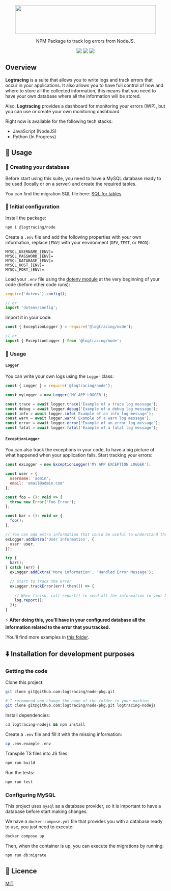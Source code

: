 <p align="center">
  <img width="442" height="90" src="https://github.com/logtracing/node-pkg/assets/55886451/a605b6fd-14c8-4d0d-9cfa-c8f0742aa5ec">
</p>

<p align="center">NPM Package to track log errors from NodeJS.</p>

<p align="center">
  <img src="https://github.com/logtracing/node-pkg/actions/workflows/node.js.yml/badge.svg">
  <img src="https://img.shields.io/npm/v/@logtracing/node?color=blue">
  <img src="https://img.shields.io/npm/l/@logtracing/node?color=blue">
</p>

## Overview
**Logtracing** is a suite that allows you to write logs and track errors that occur in your applications. It also allows you to have full control of how and where to store all the collected information, this means that you need to have your own database where all the information will be stored.

Also, **Logtracing** provides a dashboard for monitoring your errors (WIP), but you can use or create your own monitoring dashboard.

Right now is available for the following tech stacks:
- JavaScript (NodeJS)
- Python (In Progress)

## :book: Usage

### :open_file_folder: Creating your database
Before start using this suite, you need to have a MySQL database ready to be used (locally or on a server) and create the required tables.

You can find the migration SQL file here: [SQL for tables](https://github.com/logtracing/node-pkg/blob/main/database.sql)

### :wrench: Initial configuration
Install the package:
```bash
npm i @logtracing/node
```

Create a `.env` file and add the following properties with your own information, replace `[ENV]` with your environment (`DEV`, `TEST`, or `PROD`):
```properties
MYSQL_USERNAME_[ENV]=
MYSQL_PASSWORD_[ENV]=
MYSQL_DATABASE_[ENV]=
MYSQL_HOST_[ENV]=
MYSQL_PORT_[ENV]=
```

Load your `.env` file using the [dotenv module](https://www.npmjs.com/package/dotenv) at the very beginning of your code (before other code runs):
```js
require('dotenv').config();

// or
import 'dotenv/config';
```

Import it in your code:
```js
const { ExceptionLogger } = require('@logtracing/node');

// or
import { ExceptionLogger } from '@logtracing/node';
```

### :rocket: Usage
#### `Logger`
You can write your own logs using the `Logger` class:
```js
const { Logger } = require('@logtracing/node');

const myLogger = new Logger('MY APP LOGGER');

const trace = await logger.trace('Example of a trace log message');
const debug = await logger.debug('Example of a debug log message');
const info = await logger.info('Example of an info log message');
const warn = await logger.warn('Example of a warn log message');
const error = await logger.error('Example of an error log message');
const fatal = await logger.fatal('Example of a fatal log message');
```

#### `ExceptionLogger`
You can also track the exceptions in your code, to have a big picture of what happened when your application fails. Start tracking your errors:
```js
const exLogger = new ExceptionLogger('MY APP EXCEPTION LOGGER');

const user = {
  username: 'admin',
  email: 'email@admin.com'
};

const foo = (): void => {
  throw new Error('Foo Error');
};

const bar = (): void => {
  foo();
};

// You can add extra information that could be useful to understand the error
exLogger.addExtra('User information', {
  user: user,
});

try {
  bar();
} catch (err) {
  exLogger.addExtra('More information', 'Handled Error Message');

  // Start to track the error
  exLogger.trackError(err).then(() => {
  
    // When finish, call report() to send all the information to your DB
    log.report();
  });
}
```

:zap: **After doing this, you'll have in your configured database all the information related to the error that you tracked.**

❕You'll find more examples in [this folder](https://github.com/logtracing/node-pkg/blob/main/examples).

## :arrow_down: Installation for development purposes
### Getting the code
Clone this project:
```bash
git clone git@github.com:logtracing/node-pkg.git

# I recommend you change the name of the folder in your machine
git clone git@github.com:logtracing/node-pkg.git logtracing-nodejs
```

Install dependencies:
```bash
cd logtracing-nodejs && npm install
```

Create a `.env` file and fill it with the missing information:
```bash
cp .env.example .env
```

Transpile TS files into JS files:
```bash
npm run build
```

Run the tests:
```bash
npm run test
```

### Configuring MySQL
This project uses `mysql` as a database provider, so it is important to have a database before start making changes.

We have a `docker-compose.yml` file that provides you with a database ready to use, you just need to execute:
```bash
docker compose up
```

Then, when the container is up, you can execute the migrations by running:
```bash
npm run db:migrate
```

## :scroll: Licence
[MIT](https://github.com/logtracing/node-pkg/blob/main/LICENSE)
